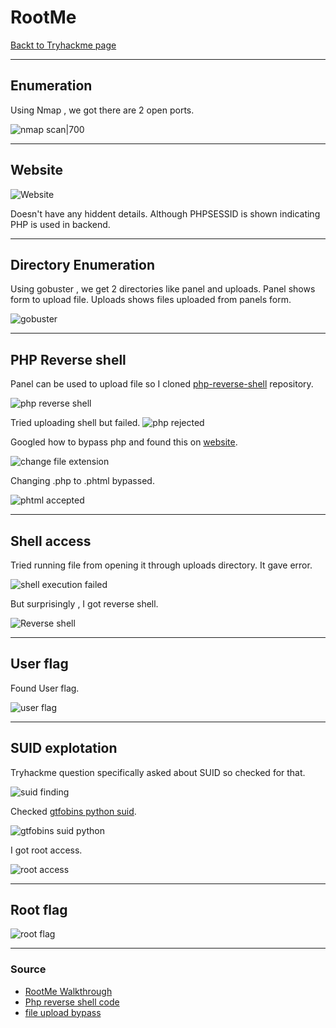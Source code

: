 # RootMe
[Backt to Tryhackme page](../Tryhackme.md)
- --
## Enumeration
Using Nmap , we got there are 2 open ports.

![nmap scan|700](../Wgel/nmap%20scan.png)
- --
## Website
![Website](Website.png)

Doesn't have any hiddent details. Although PHPSESSID is shown indicating PHP is used in backend.
- --
## Directory Enumeration
Using gobuster , we get 2 directories like panel and uploads.
Panel shows form to upload file.
Uploads shows files uploaded from panels form.

![gobuster](gobuster.png)
- --
## PHP Reverse shell 
Panel can be used to upload file so I cloned [php-reverse-shell](https://github.com/pentestmonkey/php-reverse-shell) repository. 

![php reverse shell](php%20reverse%20shell.png)

Tried uploading shell but failed.
![php rejected](php%20rejected.png)

Googled how to bypass php and found this on [website](https://vulp3cula.gitbook.io/hackers-grimoire/exploitation/web-application/file-upload-bypass).

![change file extension](change%20file%20extension.png)

Changing .php to .phtml bypassed.

![phtml accepted](phtml%20accepted.png)
- --
## Shell access
Tried running file from opening it through uploads directory.
It gave error.

![shell execution failed](shell%20execution%20failed.png)

But surprisingly , I got reverse shell.

![Reverse shell](Reverse%20shell.png)
- --
## User flag
Found User flag.

![user flag](../Wonderland/user%20flag.png)

- --
## SUID explotation
Tryhackme question specifically asked about SUID so checked for that.

![suid finding](suid%20finding.png)

Checked [gtfobins python suid](https://gtfobins.github.io/gtfobins/python/#suid).

![gtfobins suid python](gtfobins%20suid%20python.png)

I got root access.

![root access](root%20access.png)
- --
## Root flag

![root flag](../Wgel/root%20flag.png)

- --
### Source
- [RootMe Walkthrough ](https://infosecwriteups.com/tryhackme-rootme-ctf-walkthrough-detailed-a7c521df7339)
- [Php reverse shell code](https://github.com/pentestmonkey/php-reverse-shell/blob/master/php-reverse-shell.php)
- [file upload bypass](https://vulp3cula.gitbook.io/hackers-grimoire/exploitation/web-application/file-upload-bypass)


